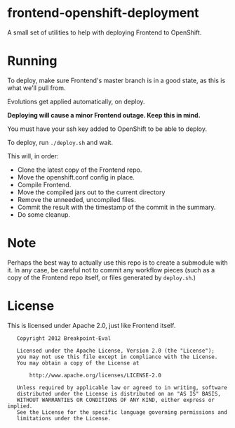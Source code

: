 # frontend-openshift-deployment

A small set of utilities to help with deploying Frontend to OpenShift.

# Running

To deploy, make sure Frontend's master branch is in a good state, as this is what we'll
pull from.

Evolutions get applied automatically, on deploy.

**Deploying will cause a minor Frontend outage. Keep this in mind.**

You must have your ssh key added to OpenShift to be able to deploy.

To deploy, run `./deploy.sh` and wait.

This will, in order:

* Clone the latest copy of the Frontend repo.
* Move the openshift.conf config in place.
* Compile Frontend.
* Move the compiled jars out to the current directory
* Remove the unneeded, uncompiled files.
* Commit the result with the timestamp of the commit in the summary.
* Do some cleanup.

# Note

Perhaps the best way to actually use this repo is to create a submodule with
it. In any case, be careful not to commit any workflow pieces (such as a copy
of the Frontend repo itself, or files generated by `deploy.sh`.)

# License

This is licensed under Apache 2.0, just like Frontend itself.

```
   Copyright 2012 Breakpoint-Eval

   Licensed under the Apache License, Version 2.0 (the "License");
   you may not use this file except in compliance with the License.
   You may obtain a copy of the License at

       http://www.apache.org/licenses/LICENSE-2.0

   Unless required by applicable law or agreed to in writing, software
   distributed under the License is distributed on an "AS IS" BASIS,
   WITHOUT WARRANTIES OR CONDITIONS OF ANY KIND, either express or implied.
   See the License for the specific language governing permissions and
   limitations under the License.
```
